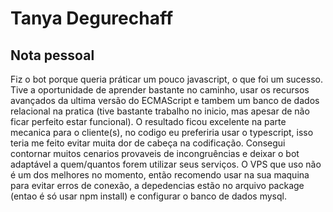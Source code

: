 # Tanya Degurechaff

<h2>Nota pessoal</h2>
Fiz o bot porque queria práticar um pouco javascript, o que foi um sucesso. Tive a oportunidade de aprender bastante no caminho, usar os recursos avançados da ultima versão do ECMAScript e tambem um banco de dados relacional na pratica (tive bastante trabalho no inicio, mas apesar de não ficar perfeito estar funcional). O resultado ficou excelente na parte mecanica para o cliente(s), no codigo eu preferiria usar o typescript, isso teria me feito evitar muita dor de cabeça na codificação. Consegui contornar muitos cenarios provaveis de incongruências e deixar o bot adaptável a quem/quantos forem utilizar seus serviços. O VPS que uso não é um dos melhores no momento, então recomendo usar na sua maquina para evitar erros de conexão, a depedencias estão no arquivo package (entao é só usar npm install) e configurar o banco de dados mysql.
